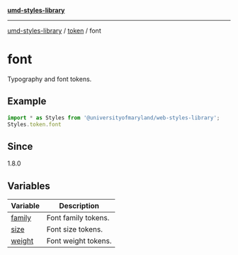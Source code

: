 [**umd-styles-library**](../../../README.md)

***

[umd-styles-library](../../../modules.md) / [token](../../README.md) / font

# font

Typography and font tokens.

## Example

```typescript
import * as Styles from '@universityofmaryland/web-styles-library';
Styles.token.font
```

## Since

1.8.0

## Variables

| Variable | Description |
| ------ | ------ |
| [family](variables/family.md) | Font family tokens. |
| [size](variables/size.md) | Font size tokens. |
| [weight](variables/weight.md) | Font weight tokens. |
